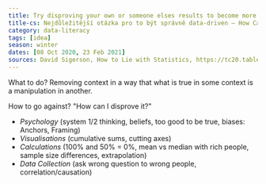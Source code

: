 ```yaml
---
title: Try disproving your own or someone elses results to become more data-driven
title-cs: Nejdůležitější otázka pro to být správně data-driven – How Can I Disprove It
category: data-literacy
tags: [idea]
season: winter
dates: [08 Oct 2020, 23 Feb 2021]
sources: David Sigerson, How to Lie with Statistics, https://tc20.tableau.com/episodes/how-lie-statistics-108
---
```


What to do? Removing context in a way that what is true in some context is a manipulation in another.

How to go against? "How can I disprove it?"

- *Psychology* (system 1/2 thinking, beliefs, too good to be true, biases: Anchors, Framing)
- *Visualisations* (cumulative sums, cutting axes)
- *Calculations* (100% and 50% = 0%, mean vs median with rich people, sample size differences, extrapolation)
- *Data Collection* (ask wrong question to wrong people, correlation/causation)